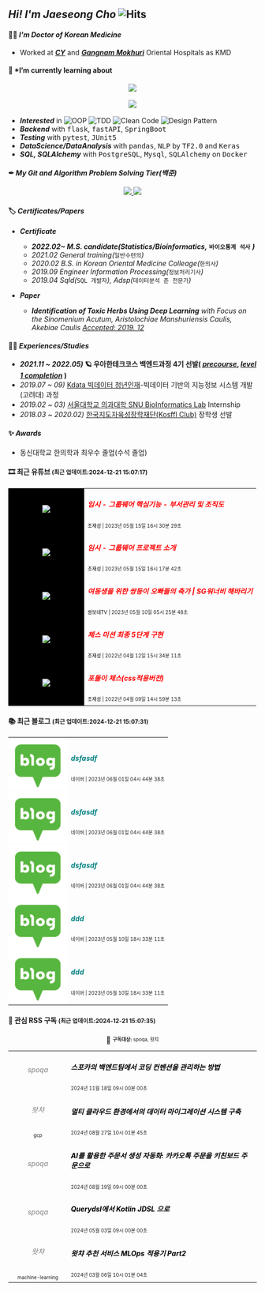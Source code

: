 <!-- 헤더 -->

[//]: # (![header]&#40;https://capsule-render.vercel.app/api?type=waving&color=f6ebe1&height=150&section=header&text=ReturnedStudent%20for%20Engineer&fontSize=50&fontColor=152447&desc=평범한%20한의사%20돌범의%20우아한%20엔지니어%20도전기&descAlignY=80&#41;)

<!-- <img src="https://media.giphy.com/media/hvRJCLFzcasrR4ia7z/giphy.gif" width="5px"> -->
## *Hi! I'm Jaeseong Cho* ![Hits](https://hits.seeyoufarm.com/api/count/incr/badge.svg?url=https%3A%2F%2Fis2js.github.io%2Fblog_raw&count_bg=152447&title_bg=f6ebe1&icon_color=%23E1DFDF&title=%EB%B0%A9%EB%AC%B8%EC%9E%90+%EC%88%98&edge_flat=false)


<!-- in  [`git`](https://blog.chojaeseong.com/categories/#git), `python3.8+`, (pytest), [`pyenv`](https://blog.chojaeseong.com/categories/#configuration) on `Wsl2` with `VScode` -->
#### 👨‍⚕️ *I'm Doctor of Korean Medicine*
- Worked at ***[CY](http://www.cyhani.com/)*** and ***[Gangnam Mokhuri](https://www.mokhuri.com/)*** Oriental Hospitals as KMD

#### 🌱 *I’m currently learning about 
<p align="center">
  <a href="https://skillicons.dev">
    <img src="https://skillicons.dev/icons?i=idea,vscode,github,docker,aws,gcp" />
  </a>
</p>
<p align="center">
  <a href="https://skillicons.dev">
    <img src="https://skillicons.dev/icons?i=python,flask,fastapi,django,java,spring,vue" />
  </a>
</p>

[//]: # (below with 2 based language ![Python]&#40;https://img.shields.io/badge/Python-%2320232a?style=flat&logo=python&color=152347&#41; and ![Java]&#40;https://img.shields.io/badge/Java-%2320232a.svg?style=flat&logo=java&logoColor=6DB33F&color=152347&#41;*)


- ***Interested*** in ![OOP](https://img.shields.io/badge/OOP-%2320232a.svg?style=flat&logo=SlickPic&logoColor=FFFFFF&color=152347) ![TDD](https://img.shields.io/badge/TDD-%2320232a.svg?style=flat&logo=FutureLearn&logoColor=FFFFFF&color=152347) ![Clean Code](https://img.shields.io/badge/CleanCode-%2320232a.svg?style=flat&logo=Textpattern&logoColor=FFFFFF&color=152347) ![Design Pattern](https://img.shields.io/badge/DesignPattern-%2320232a.svg?style=flat&logo=SlickPic&logoColor=FFFFFF&color=152347)
- ***Backend*** with <kbd>flask</kbd>, <kbd>fastAPI</kbd>, <kbd>SpringBoot</kbd>
- ***Testing*** with <kbd>pytest</kbd>, <kbd>JUnit5</kbd>
- ***DataScience/DataAnalysis*** with <kbd>pandas</kbd>, <kbd>NLP</kbd> by <kbd>TF2.0</kbd> and <kbd>Keras</kbd>
- ***SQL, SQLAlchemy*** with <kbd>PostgreSQL</kbd>, <kbd>Mysql</kbd>, <kbd>SQLAlchemy</kbd> on <kbd>Docker</kbd>

[//]: # (- ***My blog***)

[//]: # ()
[//]: # (  - *develop blog: https://blog.chojaeseong.com/ &#40;**~ing**&#41;*)

[//]: # ()
[//]: # (  - *datascience blog: https://nittaku.tistory.com &#40;closed, **누적방문자 300만 ↑**&#41;*)



#### ✒ *My Git and Algorithm Problem Solving Tier(백준)*

<p align="center">
  <a href="#">
    <img src="https://github-readme-stats.vercel.app/api?username=is2js&theme=graywhite&show_icons=true" height="150px">
  </a>
  <a href="#">
    <img src="http://mazassumnida.wtf/api/v2/generate_badge?boj=tingstyle1&cache=c" height="150px">
  </a>
</p>



#### 🏷 *Certificates/Papers*
- ***Certificate***
    - ***2022.02~ M.S. candidate(Statistics/Bioinformatics,*** **`바이오통계 석사`** ***)***
    - *2021.02 General training(*`일반수련의`*)*
    - *2020.02 B.S. in Korean Oriental Medicine Colleage(*`한의사`*)*
    - *2019.09 Engineer Information Processing(*`정보처리기사`*)*
    - *2019.04 Sqld(*`SQL 개발자`*), Adsp(*`데이터분석 준 전문가`*)*
    
- ***Paper***
    - ***Identification of Toxic Herbs Using Deep Learning** with Focus on the Sinomenium Acutum, Aristolochiae Manshuriensis Caulis, Akebiae Caulis [Accepted: 2019. 12](https://www.mdpi.com/2076-3417/9/24/5456)*
#### 🚴‍♂️ *Experiences/Studies* 
<!-- - *2021.09 ~ 11)* 🦁 [멋쟁이사자처럼](https://projectlion.io/courses/technology/naver) X Ncloud and Clova를 활용한 인공지능 서비스 과정-[수료증](https://raw.githubusercontent.com/is3js/screenshots/main/image-20211104162738975.png) -->
<!-- - **Experience** -->
- ***2021.11 ~ 2022.05)* 🪐 우아한테크코스 백엔드과정 4기 선발( [*precourse*](https://github.com/is2js/woowa_precourse), [*level 1 completion*](https://raw.githubusercontent.com/is2js/screenshots/main/20220525102303.png) )**
- *2019.07 ~ 09)* [Kdata 빅데이터 청년인재](https://dataonair.or.kr/bigjob/)-빅데이터 기반의 지능정보 시스템 개발(고려대) 과정
- *2019.02 ~ 03)* [서울대학교 의과대학 SNU BioInformatics Lab](http://www.snubi.org/) Internship
- *2018.03 ~ 2020.02)* [한국지도자육성장학재단(Kosffl Club)](https://www.kosffl.or.kr/) 장학생 선발
<!-- - *2018.12)* 대한한의학회 한의대 미래인재육성 프로젝트(포스터 발표대회) 대상 수상-[기사](https://www.akomnews.com/bbs/board.php?bo_table=news&wr_id=27990)  -->
<!-- - *2011.08 ~ 2013.05)* 💪 육군 병장 제대(보직: 작전병, Don't need mouse to me) -->
<!-- - 2017.12~2018.1) 한의IT기업 한의플래닛 Intern -->
<!--     - 2017 ) 한의대생들을 위한 근육(MPS)침 ANDROID앱 개발 - [Google PlayStore](https://play.google.com/store/apps/details?id=org.dshani.cho.MPS_FLEX_1122notice&hl=ko&gl=US)
    - 🤏 실사용 한의대생 500명이상, 1000+ 다운로드 MPS앱 [뉴스기사](https://www.mjmedi.com/news/articleView.html?idxno=33999) -->

#### ✨ *Awards*
- 동신대학교 한의학과 최우수 졸업(수석 졸업)
<!-- - 대한한의학회 한의대 미래인재육성 프로젝트 장학생(대상)
- 빅데이터 청년인재 전체 장려상(고려대내 2위)
- 동신대학교 창업동아리 경진대회 최우수상(1위) -->



[//]: # (<!-- 연락처 -->)

[//]: # (<h2 align="center">👋 Contanct Me!  </h2>)

[//]: # ()
[//]: # (<!-- <p align="center">)

[//]: # (    <a href="mailto:tingstyle1@gmail.com"><img src="https://img.shields.io/badge/Gmail-d14836?style=flat-square&logo=Gmail&logoColor=white&link=tingstyle1@gmail.com"/></a>&nbsp)

[//]: # (    <a href="https://www.facebook.com/realtingstyle"><img src="https://img.shields.io/badge/Facebook-1877F2?style=flat-square&logo=facebook&logoColor=white"/></a>)

[//]: # (    <a href="https://www.github.com/is2js"><img src="https://img.shields.io/badge/GitHub-100000?style=flat-square&logo=github&logoColor=white"/></a>)

[//]: # (</p> -->)

[//]: # ()
[//]: # (<p align="center">)

[//]: # (  <a href="mailto:tingstyle1@gmail.com")

[//]: # (    ><img)

[//]: # (      src="https://img.shields.io/badge/tingstyle1@gmail.com-d14836?style=flat-square&logo=Gmail&logoColor=white&link=tingstyle1@gmail.com")

[//]: # (  /></a>)

[//]: # (  <a href="https://www.facebook.com/realtingstyle")

[//]: # (    ><img)

[//]: # (      src="https://img.shields.io/badge/Facebook.com/realstyle-1877F2?style=flat-square&logo=facebook&logoColor=white")

[//]: # (  /></a>)

[//]: # (  <a href="https://www.github.com/is2js")

[//]: # (    ><img)

[//]: # (      src="https://img.shields.io/badge/GitHub.com/is2js-100000?style=flat-square&logo=github&logoColor=white")

[//]: # (  /></a>)

[//]: # (</p>)

#### 🎞 최근 유튜브 <small>(최근 업데이트:2024-12-21 15:07:17)</small>    
<!-- START -->
<div align="center">
    <table>
        <tr>
            <td align="center" width="140px" style="background:black;" style="padding:0;">
                <a href="https://www.youtube.com/watch?v=FoiRAZSHKUI">
                    <img width="140px" src="https://i3.ytimg.com/vi/FoiRAZSHKUI/hqdefault.jpg" style="margin:0;">
                </a>
            </td>
            <td>
                <h5>
                    <a href="https://www.youtube.com/watch?v=FoiRAZSHKUI" style="color:red;text-decoration: none;">
                        임시 - 그룹웨어 핵심기능 - 부서관리 및 조직도
                    </a>
                </h5>
                <sup><sub><span style="color:black">조재성 | </span>2023년 05월 15일 16시 30분 29초</sub></sup>
            </td>
        </tr>
        <tr>
            <td align="center" width="140px" style="background:black;" style="padding:0;">
                <a href="https://www.youtube.com/watch?v=P_06Nvmunrk">
                    <img width="140px" src="https://i1.ytimg.com/vi/P_06Nvmunrk/hqdefault.jpg" style="margin:0;">
                </a>
            </td>
            <td>
                <h5>
                    <a href="https://www.youtube.com/watch?v=P_06Nvmunrk" style="color:red;text-decoration: none;">
                        임시 - 그룹웨어 프로젝트 소개
                    </a>
                </h5>
                <sup><sub><span style="color:black">조재성 | </span>2023년 05월 15일 16시 17분 42초</sub></sup>
            </td>
        </tr>
        <tr>
            <td align="center" width="140px" style="background:black;" style="padding:0;">
                <a href="https://www.youtube.com/watch?v=1j3wGl06pUs">
                    <img width="140px" src="https://i2.ytimg.com/vi/1j3wGl06pUs/hqdefault.jpg" style="margin:0;">
                </a>
            </td>
            <td>
                <h5>
                    <a href="https://www.youtube.com/watch?v=1j3wGl06pUs" style="color:red;text-decoration: none;">
                        여동생을 위한 쌍둥이 오빠들의 축가 | SG워너비 해바리기
                    </a>
                </h5>
                <sup><sub><span style="color:black">쌍보네TV | </span>2023년 05월 10일 05시 25분 48초</sub></sup>
            </td>
        </tr>
        <tr>
            <td align="center" width="140px" style="background:black;" style="padding:0;">
                <a href="https://www.youtube.com/watch?v=7NER1ikd8AU">
                    <img width="140px" src="https://i4.ytimg.com/vi/7NER1ikd8AU/hqdefault.jpg" style="margin:0;">
                </a>
            </td>
            <td>
                <h5>
                    <a href="https://www.youtube.com/watch?v=7NER1ikd8AU" style="color:red;text-decoration: none;">
                        체스 미션 최종 5단계 구현
                    </a>
                </h5>
                <sup><sub><span style="color:black">조재성 | </span>2022년 04월 12일 15시 34분 11초</sub></sup>
            </td>
        </tr>
        <tr>
            <td align="center" width="140px" style="background:black;" style="padding:0;">
                <a href="https://www.youtube.com/watch?v=GZBNcOFdA1Y">
                    <img width="140px" src="https://i4.ytimg.com/vi/GZBNcOFdA1Y/hqdefault.jpg" style="margin:0;">
                </a>
            </td>
            <td>
                <h5>
                    <a href="https://www.youtube.com/watch?v=GZBNcOFdA1Y" style="color:red;text-decoration: none;">
                        포돌이 체스(css적용버전)
                    </a>
                </h5>
                <sup><sub><span style="color:black">조재성 | </span>2022년 04월 09일 14시 59분 13초</sub></sup>
            </td>
        </tr>
    </table>
</div>
<!-- END -->

#### 📚 최근 블로그 <small>(최근 업데이트:2024-12-21 15:07:31)</small>    
<!-- START -->
<div align="center">
    <table>
        <tr>
            <td align="center" width="120px" style="padding:0;">
                <a href="https://blog.naver.com/is2js/223117137300">
                    <img width="120px" src="./rss_sources/images/naver.png" style="margin:0;" alt="empty">
                </a>
            </td>
            <td>
                <h5>
                    <a href="https://blog.naver.com/is2js/223117137300" style="color:teal;text-decoration: none;">
                        dsfasdf
                    </a>
                </h5>
                <sup><sub>네이버 | 2023년 06월 01일 04시 44분 38초</sub></sup>
            </td>
        </tr>
        <tr>
            <td align="center" width="120px" style="padding:0;">
                <a href="https://blog.naver.com/is2js/223117137300?fromRss=true">
                    <img width="120px" src="./rss_sources/images/naver.png" style="margin:0;" alt="empty">
                </a>
            </td>
            <td>
                <h5>
                    <a href="https://blog.naver.com/is2js/223117137300?fromRss=true" style="color:teal;text-decoration: none;">
                        dsfasdf
                    </a>
                </h5>
                <sup><sub>네이버 | 2023년 06월 01일 04시 44분 38초</sub></sup>
            </td>
        </tr>
        <tr>
            <td align="center" width="120px" style="padding:0;">
                <a href="https://blog.naver.com/is2js/223117137300?fromRss=true&trackingCode=rss">
                    <img width="120px" src="./rss_sources/images/naver.png" style="margin:0;" alt="empty">
                </a>
            </td>
            <td>
                <h5>
                    <a href="https://blog.naver.com/is2js/223117137300?fromRss=true&trackingCode=rss" style="color:teal;text-decoration: none;">
                        dsfasdf
                    </a>
                </h5>
                <sup><sub>네이버 | 2023년 06월 01일 04시 44분 38초</sub></sup>
            </td>
        </tr>
        <tr>
            <td align="center" width="120px" style="padding:0;">
                <a href="https://blog.naver.com/is2js/223098522367">
                    <img width="120px" src="./rss_sources/images/naver.png" style="margin:0;" alt="empty">
                </a>
            </td>
            <td>
                <h5>
                    <a href="https://blog.naver.com/is2js/223098522367" style="color:teal;text-decoration: none;">
                        ddd
                    </a>
                </h5>
                <sup><sub>네이버 | 2023년 05월 10일 18시 33분 11초</sub></sup>
            </td>
        </tr>
        <tr>
            <td align="center" width="120px" style="padding:0;">
                <a href="https://blog.naver.com/is2js/223098522367?fromRss=true">
                    <img width="120px" src="./rss_sources/images/naver.png" style="margin:0;" alt="empty">
                </a>
            </td>
            <td>
                <h5>
                    <a href="https://blog.naver.com/is2js/223098522367?fromRss=true" style="color:teal;text-decoration: none;">
                        ddd
                    </a>
                </h5>
                <sup><sub>네이버 | 2023년 05월 10일 18시 33분 11초</sub></sup>
            </td>
        </tr>
    </table>
</div>
<!-- END -->

#### 📆 관심 RSS 구독 <small>(최근 업데이트:2024-12-21 15:07:35)</small>    
<!-- START -->
<div align="center">
    📢 <sup><sub><strong>구독대상:</strong> spoqa, 왓챠</sub></sup>
</div>
<div align="center">
    <table>
        <tr>
            <td align="center" width="120px" style="padding:0;">
                <h6>
                    <a href="https://spoqa.github.io/" style="color:grey;text-decoration: none;">
                        spoqa
                    </a>
                </h6>
                <sup><sub></sub></sup>
            </td>
            <td>
                <h5>
                    <a href="https://spoqa.github.io/2024/11/18/coding-convention-story.html" style="color:black;text-decoration: none;">
                        스포카의 백엔드팀에서 코딩 컨벤션을 관리하는 방법
                    </a>
                </h5>
                <sup><sub>2024년 11월 18일 09시 00분 00초</sub></sup>
            </td>
        </tr>
        <tr>
            <td align="center" width="120px" style="padding:0;">
                <h6>
                    <a href="https://watcha.com/" style="color:grey;text-decoration: none;">
                        왓챠
                    </a>
                </h6>
                <sup><sub>gcp</sub></sup>
            </td>
            <td>
                <h5>
                    <a href="https://medium.com/watcha/%EB%A9%80%ED%8B%B0-%ED%81%B4%EB%9D%BC%EC%9A%B0%EB%93%9C-%ED%99%98%EA%B2%BD%EC%97%90%EC%84%9C%EC%9D%98-%EB%8D%B0%EC%9D%B4%ED%84%B0-%EB%A7%88%EC%9D%B4%EA%B7%B8%EB%A0%88%EC%9D%B4%EC%85%98-%EC%8B%9C%EC%8A%A4%ED%85%9C-%EA%B5%AC%EC%B6%95-420394a212d2?source=rss----bd1678892a27---4" style="color:black;text-decoration: none;">
                        멀티 클라우드 환경에서의 데이터 마이그레이션 시스템 구축
                    </a>
                </h5>
                <sup><sub>2024년 08월 27일 10시 01분 45초</sub></sup>
            </td>
        </tr>
        <tr>
            <td align="center" width="120px" style="padding:0;">
                <h6>
                    <a href="https://spoqa.github.io/" style="color:grey;text-decoration: none;">
                        spoqa
                    </a>
                </h6>
                <sup><sub></sub></sup>
            </td>
            <td>
                <h5>
                    <a href="https://spoqa.github.io/2024/08/19/ai-order-sheet.html" style="color:black;text-decoration: none;">
                        AI를 활용한 주문서 생성 자동화: 카카오톡 주문을 키친보드 주문으로
                    </a>
                </h5>
                <sup><sub>2024년 08월 19일 09시 00분 00초</sub></sup>
            </td>
        </tr>
        <tr>
            <td align="center" width="120px" style="padding:0;">
                <h6>
                    <a href="https://spoqa.github.io/" style="color:grey;text-decoration: none;">
                        spoqa
                    </a>
                </h6>
                <sup><sub></sub></sup>
            </td>
            <td>
                <h5>
                    <a href="https://spoqa.github.io/2024/05/03/transfer-jdsl.html" style="color:black;text-decoration: none;">
                        Querydsl에서 Kotlin JDSL 으로
                    </a>
                </h5>
                <sup><sub>2024년 05월 03일 09시 00분 00초</sub></sup>
            </td>
        </tr>
        <tr>
            <td align="center" width="120px" style="padding:0;">
                <h6>
                    <a href="https://watcha.com/" style="color:grey;text-decoration: none;">
                        왓챠
                    </a>
                </h6>
                <sup><sub>machine-learning</sub></sup>
            </td>
            <td>
                <h5>
                    <a href="https://medium.com/watcha/%EC%99%93%EC%B1%A0-%EC%B6%94%EC%B2%9C-%EC%84%9C%EB%B9%84%EC%8A%A4-mlops-%EC%A0%81%EC%9A%A9%EA%B8%B0-part2-74e07ca33709?source=rss----bd1678892a27---4" style="color:black;text-decoration: none;">
                        왓챠 추천 서비스 MLOps 적용기 Part2
                    </a>
                </h5>
                <sup><sub>2024년 03월 06일 10시 01분 04초</sub></sup>
            </td>
        </tr>
    </table>
</div>
<!-- END -->

